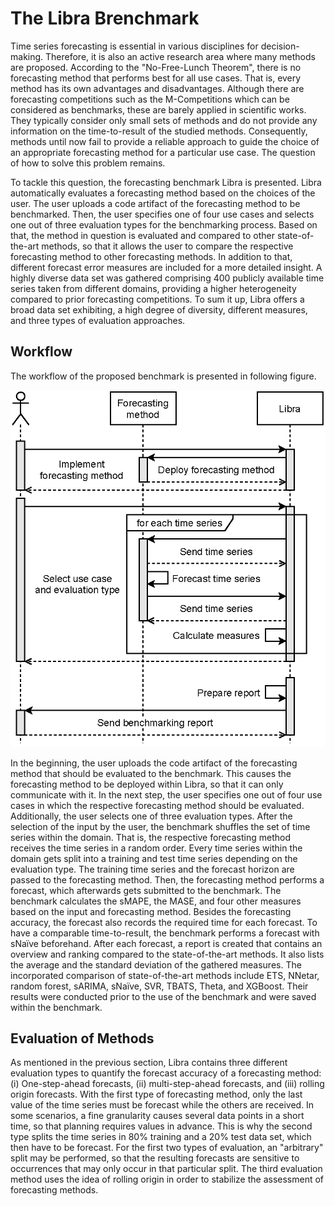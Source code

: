 # The Libra Brenchmark
Time series forecasting is essential in various disciplines for decision-making. Therefore, it is also an active research area where many methods are proposed. 
According to the "No-Free-Lunch Theorem", there is no forecasting method that performs best for all use cases. 
That is, every method has its own advantages and disadvantages. 
Although there are forecasting competitions such as the M-Competitions which can be considered as benchmarks, these are barely applied in scientific works. 
They typically consider only small sets of methods and do not provide any information on the time-to-result of the studied methods. 
Consequently, methods until now fail to provide a reliable approach to guide the choice of an appropriate forecasting method for a particular use case. 
The question of how to solve this problem remains.

To tackle this question, the forecasting benchmark Libra is presented. Libra  automatically evaluates a forecasting method based on the choices of the user. The user uploads a code artifact of the forecasting method to be benchmarked. Then, the user specifies one of four use cases and selects one out of three evaluation types for the benchmarking process. Based on that, the method in question is evaluated and compared to other state-of-the-art methods, so that it allows the user to compare the respective forecasting method to other forecasting methods. In addition to that, different forecast error measures are included for a more detailed insight. A highly diverse data set was gathered comprising 400 publicly available time series taken from different domains, providing a higher heterogeneity compared to prior forecasting competitions. To sum it up, Libra offers a broad data set exhibiting, a high degree of diversity, different measures, and three types of evaluation approaches.


## Workflow

The workflow of the proposed benchmark is presented in following figure.

![alt text](sequence_diagram.png?raw=true)

In the beginning, the user uploads the code artifact of the forecasting method that should be evaluated to the benchmark. 
This causes the forecasting method to be deployed within Libra, so that it can only communicate with it. 
In the next step, the user specifies one out of four use cases in which the respective forecasting method should be evaluated. 
Additionally, the user selects one of three evaluation types. 
After the selection of the input by the user, the benchmark shuffles the set of time series within the domain. 
That is, the respective forecasting method receives the time series in a random order. 
Every time series within the domain gets split into a training and test time series depending on the evaluation type. 
The training time series and the forecast horizon are passed to the forecasting method. 
Then, the forecasting method performs a forecast, which afterwards gets submitted to the benchmark. 
The benchmark calculates the sMAPE, the MASE, and four other measures based on the input and forecasting method. 
Besides the forecasting accuracy, the forecast also records the required time for each forecast. 
To have a comparable time-to-result, the benchmark performs a forecast with sNaïve beforehand. 
After each forecast, a report is created that contains an overview and ranking compared to the state-of-the-art methods. 
It also lists the average and the standard deviation of the gathered measures. 
The incorporated comparison of state-of-the-art methods include ETS, NNetar, random forest, sARIMA, sNaïve, SVR, TBATS, Theta, and XGBoost. 
Their results were conducted prior to the use of the benchmark and were saved within the benchmark.


## Evaluation of Methods


As mentioned in the previous section, Libra contains three different evaluation types to quantify the forecast accuracy of a forecasting method: 
(i) One-step-ahead forecasts, (ii) multi-step-ahead forecasts, and (iii) rolling origin forecasts. 
With the first type of forecasting method, only the last value of the time series must be forecast while the others are received. 
In some scenarios, a fine granularity causes several data points in a short time, so that planning requires values in advance. 
This is why the second type splits the time series in 80% training and a 20\% test data set, which then have to be forecast. 
For the first two types of evaluation, an "arbitrary" split may be performed, so that the resulting forecasts are sensitive to occurrences that may only occur in that
particular split. The third evaluation method uses the idea of rolling origin in order to stabilize the assessment of forecasting methods. 
